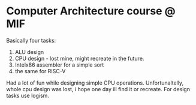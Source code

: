# Computer Architecture course @ MIF
Basically four tasks:
1. ALU design 
2. CPU design - lost mine, might recreate in the future.
3. Intelx86 assembler for a simple sort
4. the same for RISC-V

Had a lot of fun while designing simple CPU operations. Unfortunaltelly, whole cpu design was lost, i hope one day ill find it or recreate. For design tasks use logism. 
